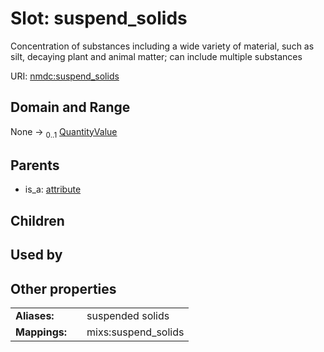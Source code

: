 
# Slot: suspend_solids


Concentration of substances including a wide variety of material, such as silt, decaying plant and animal matter; can include multiple substances

URI: [nmdc:suspend_solids](https://microbiomedata/meta/suspend_solids)


## Domain and Range

None &#8594;  <sub>0..1</sub> [QuantityValue](QuantityValue.md)

## Parents

 *  is_a: [attribute](attribute.md)

## Children


## Used by


## Other properties

|  |  |  |
| --- | --- | --- |
| **Aliases:** | | suspended solids |
| **Mappings:** | | mixs:suspend_solids |


